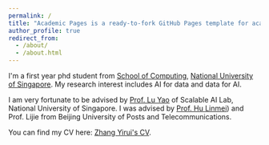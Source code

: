 ```yaml
---
permalink: /
title: "Academic Pages is a ready-to-fork GitHub Pages template for academic personal websites"
author_profile: true
redirect_from: 
  - /about/
  - /about.html
---
```


I'm a first year phd student from [School of Computing](https://eecs.pku.edu.cn/), [National University of Singapore](https://www.pku.edu.cn/). My research interest includes AI for data and data for AI.

I am very fortunate to be advised by [Prof. Lu Yao](https://yao.lu/) of Scalable AI Lab, National University of Singapore. I was advised by [Prof. Hu Linmei](https://cs.bit.edu.cn/szdw/jsml/js/hlm/index.htm)) and Prof. Lijie from Beijing University of Posts and Telecommunications.

You can find my CV here: [Zhang Yirui's CV](../assets/Curriculum_Vitae.pdf).
